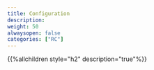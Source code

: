 ```yaml
---
title: Configuration
description: 
weight: 50
alwaysopen: false
categories: ["RC"]
---
```


{{%allchildren style="h2" description="true"%}}
